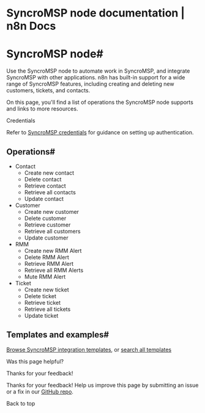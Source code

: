 # SyncroMSP node documentation | n8n Docs

[ ](https://github.com/n8n-io/n8n-docs/edit/main/docs/integrations/builtin/app-nodes/n8n-nodes-base.syncromsp.md "Edit this page")

# SyncroMSP node#

Use the SyncroMSP node to automate work in SyncroMSP, and integrate SyncroMSP with other applications. n8n has built-in support for a wide range of SyncroMSP features, including creating and deleting new customers, tickets, and contacts. 

On this page, you'll find a list of operations the SyncroMSP node supports and links to more resources.

Credentials

Refer to [SyncroMSP credentials](../../credentials/syncromsp/) for guidance on setting up authentication. 

## Operations#

  * Contact
    * Create new contact
    * Delete contact
    * Retrieve contact
    * Retrieve all contacts
    * Update contact
  * Customer
    * Create new customer
    * Delete customer
    * Retrieve customer
    * Retrieve all customers
    * Update customer
  * RMM
    * Create new RMM Alert
    * Delete RMM Alert
    * Retrieve RMM Alert
    * Retrieve all RMM Alerts
    * Mute RMM Alert
  * Ticket
    * Create new ticket
    * Delete ticket
    * Retrieve ticket
    * Retrieve all tickets
    * Update ticket

## Templates and examples#

[Browse SyncroMSP integration templates](https://n8n.io/integrations/syncromsp/), or [search all templates](https://n8n.io/workflows/)

Was this page helpful? 

Thanks for your feedback! 

Thanks for your feedback! Help us improve this page by submitting an issue or a fix in our [GitHub repo](https://github.com/n8n-io/n8n-docs). 

Back to top